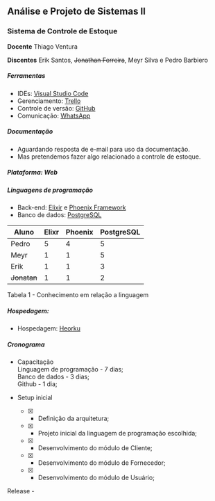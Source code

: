## Análise e Projeto de Sistemas II

### Sistema de Controle de Estoque

**Docente**  Thiago Ventura

**Discentes**  Erik Santos, ~~Jonathan Ferreira~~, Meyr Silva e Pedro Barbiero

##### Ferramentas
* IDEs: [Visual Studio Code](https://code.visualstudio.com) 
* Gerenciamento: [Trello](https://trello.com/b/u1PA3n7w/aps2-controle-de-estoque)
* Controle de versão: [GitHub](https://github.com/pedrobarbiero/apsII-Estoque)
* Comunicação: [WhatsApp](https://web.whatsapp.com)

##### Documentação
* Aguardando resposta de e-mail para uso da documentação. 
* Mas pretendemos fazer algo relacionado a controle de estoque.

##### Plataforma: Web
##### Linguagens de programação
* Back-end: [Elixir](https://elixir-lang.org/) e [Phoenix Framework](https://phoenixframework.org/)
* Banco de dados: [PostgreSQL](https://www.postgresql.org/)

Aluno    | Elixr  | Phoenix  | PostgreSQL |
---------|--------|----------|------------|
Pedro    |5       |4         |5           |
Meyr     |1       |1         |5           |
Erik     |1       |1         |3           |
~~Jonatan~~  |1       |1         |2           |

Tabela 1 - Conhecimento em relação a linguagem

##### Hospedagem: 
* Hospedagem: [Heorku](https://selfstock2.herokuapp.com)

##### Cronograma
* Capacitação<br>
    Linguagem de programação - 7 dias;<br>
    Banco de dados - 3 dias;<br>
    Github - 1 dia;<br>
    
* Setup inicial<br>
   - [x] - Definição da arquitetura;<br>
   - [x] - Projeto inicial da linguagem de programação escolhida;<br>
   - [x] - Desenvolvimento do módulo de Cliente;<br>       
   - [x] - Desenvolvimento do módulo de Fornecedor;<br>
   - [x] - Desenvolvimento do módulo de Usuário;<br>
   
    
 
Release - 
